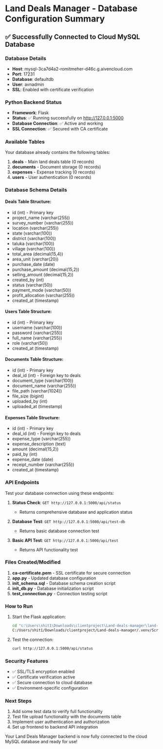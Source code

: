 # Land Deals Manager - Database Configuration Summary

## ✅ Successfully Connected to Cloud MySQL Database

### Database Details
- **Host**: mysql-3ca7d4a2-romitmeher-d46c.g.aivencloud.com
- **Port**: 17231
- **Database**: defaultdb
- **User**: avnadmin
- **SSL**: Enabled with certificate verification

### Python Backend Status
- **Framework**: Flask
- **Status**: ✅ Running successfully on http://127.0.0.1:5000
- **Database Connection**: ✅ Active and working
- **SSL Connection**: ✅ Secured with CA certificate

### Available Tables
Your database already contains the following tables:
1. **deals** - Main land deals table (0 records)
2. **documents** - Document storage (0 records)  
3. **expenses** - Expense tracking (0 records)
4. **users** - User authentication (0 records)

### Database Schema Details

#### Deals Table Structure:
- id (int) - Primary key
- project_name (varchar(255))
- survey_number (varchar(255))
- location (varchar(255))
- state (varchar(100))
- district (varchar(100))
- taluka (varchar(100))
- village (varchar(100))
- total_area (decimal(15,4))
- area_unit (varchar(20))
- purchase_date (date)
- purchase_amount (decimal(15,2))
- selling_amount (decimal(15,2))
- created_by (int)
- status (varchar(50))
- payment_mode (varchar(50))
- profit_allocation (varchar(255))
- created_at (timestamp)

#### Users Table Structure:
- id (int) - Primary key
- username (varchar(100))
- password (varchar(255))
- full_name (varchar(255))
- role (varchar(50))
- created_at (timestamp)

#### Documents Table Structure:
- id (int) - Primary key
- deal_id (int) - Foreign key to deals
- document_type (varchar(100))
- document_name (varchar(255))
- file_path (varchar(1024))
- file_size (bigint)
- uploaded_by (int)
- uploaded_at (timestamp)

#### Expenses Table Structure:
- id (int) - Primary key
- deal_id (int) - Foreign key to deals
- expense_type (varchar(255))
- expense_description (text)
- amount (decimal(15,2))
- paid_by (int)
- expense_date (date)
- receipt_number (varchar(255))
- created_at (timestamp)

### API Endpoints
Test your database connection using these endpoints:

1. **Status Check**: `GET http://127.0.0.1:5000/api/status`
   - Returns comprehensive database and application status

2. **Database Test**: `GET http://127.0.0.1:5000/api/test-db`
   - Returns basic database connection test

3. **Basic API Test**: `GET http://127.0.0.1:5000/api/test`
   - Returns API functionality test

### Files Created/Modified
1. **ca-certificate.pem** - SSL certificate for secure connection
2. **app.py** - Updated database configuration
3. **init_schema.sql** - Database schema creation script
4. **init_db.py** - Database initialization script
5. **test_connection.py** - Connection testing script

### How to Run
1. Start the Flask application:
   ```bash
   cd "c:\Users\shit1\Downloads\clientproject\Land-deals-manager\land-deals-backend"
   C:/Users/shit1/Downloads/clientproject/Land-deals-manager/.venv/Scripts/python.exe app.py
   ```

2. Test the connection:
   ```bash
   curl http://127.0.0.1:5000/api/status
   ```

### Security Features
- ✅ SSL/TLS encryption enabled
- ✅ Certificate verification active
- ✅ Secure connection to cloud database
- ✅ Environment-specific configuration

### Next Steps
1. Add some test data to verify full functionality
2. Test file upload functionality with the documents table
3. Implement user authentication and authorization
4. Set up frontend to backend API integration

Your Land Deals Manager backend is now fully connected to the cloud MySQL database and ready for use!
